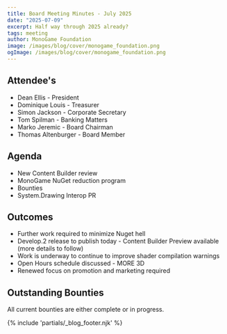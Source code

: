 ```yaml
---
title: Board Meeting Minutes - July 2025
date: "2025-07-09"
excerpt: Half way through 2025 already?
tags: meeting
author: MonoGame Foundation
image: /images/blog/cover/monogame_foundation.png
ogImage: /images/blog/cover/monogame_foundation.png
---
```


## Attendee's

- Dean Ellis - President
- Dominique Louis - Treasurer
- Simon Jackson - Corporate Secretary
- Tom Spilman - Banking Matters
- Marko Jeremic - Board Chairman
- Thomas Altenburger - Board Member

## Agenda

- New Content Builder review
- MonoGame NuGet reduction program
- Bounties
- System.Drawing Interop PR

## Outcomes

- Further work required to minimize Nuget hell
- Develop.2 release to publish today - Content Builder Preview available (more details to follow)
- Work is underway to continue to improve shader compilation warnings
- Open Hours schedule discussed - MORE 3D
- Renewed focus on promotion and marketing required

## Outstanding Bounties

All current bounties are either complete or in progress.

{% include 'partials/_blog_footer.njk' %}
